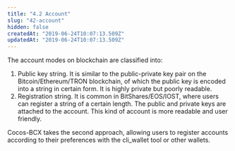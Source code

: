 ```yaml
---
title: "4.2 Account"
slug: "42-account"
hidden: false
createdAt: "2019-06-24T10:07:13.509Z"
updatedAt: "2019-06-24T10:07:13.509Z"
---
```

The account modes on blockchain are classified into:
1.	Public key string. It is similar to the public-private key pair on the Bitcoin/Ethereum/TRON blockchain, of which the public key is encoded into a string in certain form. It is highly private but poorly readable.
2.	Registration string. It is common in BitShares/EOS/IOST, where users can register a string of a certain length. The public and private keys are attached to the account. This kind of account is more readable and user friendly.

Cocos-BCX takes the second approach, allowing users to register accounts according to their preferences with the cli_wallet tool or other wallets.
